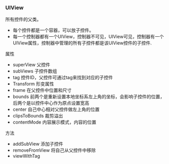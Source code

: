 ### UIView

所有控件的父类。

- 每个控件都是一个容器，可以放子控件。
- 每一个控制器都有一个UIView，控制器不可见，UIView可见，控制器有一个UIView属性，控制器中管理的所有子控件都是该UIView控件的子控件.

属性

- superView 父控件
- subViews 子控件数组
- tag 控件ID，父控件可通过tag来找到对应的子控件
- Transform 形变属性
- frame 在父控件中位置和尺寸
- bounds 前两个是重新设置本地坐标系左上角的坐标，会影响子控件的位置，后两个是以控件中心作为原点设置宽高
- center 自己中心相对父控件做左上角的位置
- clipsToBounds  裁剪溢出
- contentMode  内容展示模式，内容的位置

方法

- addSubView 添加子控件
- removeFromView 将自己从父控件中移除
- viewWithTag 